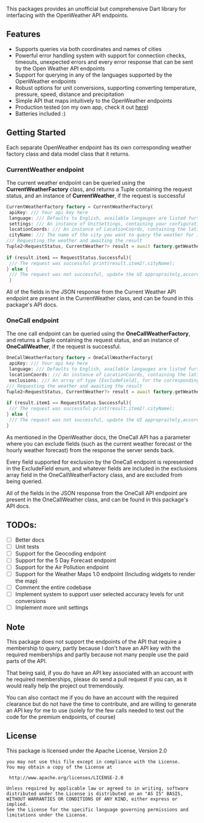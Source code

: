 
This packages provides an unofficial but comprehensive Dart library for interfacing with the OpenWeather API endpoints.  
  
## Features  
- Supports queries via both coordinates and names of cities  
- Powerful error handling system with support for connection checks, timeouts, unexpected errors and every error response that can be sent by the Open Weather API endpoints  
- Support for querying in any of the languages supported by the OpenWeather endpoints  
- Robust options for unit conversions, supporting converting temperature, pressure, speed, distance and precipitation  
- Simple API that maps intuitively to the OpenWeather endpoints  
- Production tested (on my own app, check it out [here](https://play.google.com/store/apps/details?id=tanzilzubairbinzaman.caelum))  
- Batteries included  :)
  
## Getting Started  
Each separate OpenWeather endpoint has its own corresponding weather factory class and data model class that it returns.  
  
### CurrentWeather endpoint  
The current weather endpoint can be queried using the **CurrentWeatherFactory** class, and returns a Tuple containing the request status, and an instance of **CurrentWeather**, if the request is successful  
```dart 
CurrentWeatherFactory factory = CurrentWeatherFactory(  
 apiKey: /// Your api key here 
 language: /// Defaults to English, available langauges are listed further below 
 settings: /// An instance of UnitSettings, containing your configuration of what units you want the weather data recevied to be converted to 
 locationCoords: /// An instance of LocationCoords, containing the latitude and longitude you want to query the weather for 
 cityName: /// The name of the city you want to query the weather for );  
/// Requesting the weather and awaiting the result  
Tuple2<RequestStatus, CurrentWeather?> result = await factory.getWeather();  
  
if (result.item1 == RequestStatus.Successful){  
 /// The request was successful print(result.item2!.cityName);
} else {  
 /// The request was not successful, update the UI appropraitely,according to the error that caused the failure print(result.item1);
 }  
```  
All of the fields in the JSON response from the Current Weather API endpoint are present in the CurrentWeather class, and can be found in this package's API docs.  
  
### OneCall endpoint  
The one call endpoint can be queried using the **OneCallWeatherFactory**, and returns a Tuple containing the request status, and an instance of **OneCallWeather**, if the request is successful.  
```dart 
OneCallWeatherFactory factory = OneCallWeatherFactory(  
 apiKey: /// Your api key here 
 language: /// Defaults to English, available langauges are listed further below settings: /// An instance of UnitSettings, containing your configuration of what units you want the weather data recevied to be converted to 
 locationCoords: /// An instance of LocationCoords, containing the latitude and longitude you want to query the weather for 
 exclusions: /// An array of type [ExcludeField], for the corresponding fields you want to exlcude from the query sent to the OneCall endpoint, defaults to none );  
/// Requesting the weather and awaiting the result  
Tuple2<RequestStatus, CurrentWeather?> result = await factory.getWeather();  
  
if (result.item1 == RequestStatus.Successful){  
 /// The request was successful print(result.item2!.cityName);
} else {  
 /// The request was not successful, update the UI appropraitely,according to the error that caused the failure print(result.item1);
}  
```  
As mentioned in the OpenWeather docs, the OneCall API has a parameter where you can exclude fields (such as the current weather forecast or the hourly weather forecast) from the response the server sends back.  
  
 Every field supported for exclusion by the OneCall endpoint is represented in the ExcludeField enum, and whatever fields are included in the exclusions array field in the OneCallWeatherFactory class, and are excluded from being queried.  
  
All of the fields in the JSON response from the OneCall API endpoint are present in the OneCallWeather class, and can be found in this package's API docs.  
  
## TODOs:  
- [ ] Better docs  
- [ ] Unit tests  
- [ ] Support for the Geocoding endpoint  
- [ ] Support for the 5 Day Forecast endpoint  
- [ ] Support for the Air Pollution endpoint  
- [ ] Support for the Weather Maps 1.0 endpoint (Including widgets to render the map)  
- [ ] Comment the entire codebase  
- [ ] Implement system to support user selected accuracy levels for unit conversions   
- [ ] Implement more unit settings  
  
## Note  
This package does not support the endpoints of the API that require a membership to query, partly because I don't have an API key with the required memberships and partly because not many people use the paid parts of the API.  
  
That being said, if you do have an API key associated with an account with he required memberships, please do send a pull request if you can, as it would really help the project out tremendously.   
  
You can also contact me if you do have an account with the required clearance but do not have the time to contribute, and are willing to generate an API key for me to use (solely for the few calls needed to test out the code for the premium endpoints, of course)  
  
  
   
## License 
This package is licensed under the Apache License, Version 2.0      
``` Copyright 2021 Tanzil Zubair Bin Zaman Licensed under the Apache License, Version 2.0 (the "License");  
you may not use this file except in compliance with the License.  
You may obtain a copy of the License at  
  
 http://www.apache.org/licenses/LICENSE-2.0  
 
Unless required by applicable law or agreed to in writing, software  
distributed under the License is distributed on an "AS IS" BASIS,  
WITHOUT WARRANTIES OR CONDITIONS OF ANY KIND, either express or implied.  
See the License for the specific language governing permissions and  
limitations under the License.  
```

